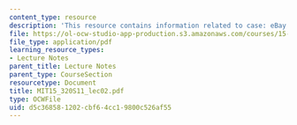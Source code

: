 ```yaml
---
content_type: resource
description: 'This resource contains information related to case: eBay.'
file: https://ol-ocw-studio-app-production.s3.amazonaws.com/courses/15-320-strategic-organizational-design-spring-2011/d5c368581202cbf64cc19800c526af55_MIT15_320S11_lec02.pdf
file_type: application/pdf
learning_resource_types:
- Lecture Notes
parent_title: Lecture Notes
parent_type: CourseSection
resourcetype: Document
title: MIT15_320S11_lec02.pdf
type: OCWFile
uid: d5c36858-1202-cbf6-4cc1-9800c526af55
---
```

